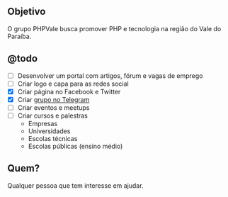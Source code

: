 ## Objetivo
O grupo PHPVale busca promover PHP e tecnologia na região do Vale do Paraíba.

## @todo
- [ ] Desenvolver um portal com artigos, fórum e vagas de emprego
- [ ] Criar logo e capa para as redes social
- [x] Criar página no Facebook e Twitter
- [x] Criar [grupo no Telegram](https://telegram.me/joinchat/CfuMTQoJjUjPQ_39AnE9uQ)
- [ ] Criar eventos e meetups
- [ ] Criar cursos e palestras
	- Empresas
	- Universidades
	- Escolas técnicas
	- Escolas públicas (ensino médio)
 
## Quem?
Qualquer pessoa que tem interesse em ajudar.
